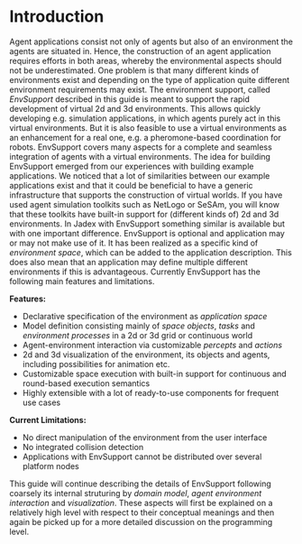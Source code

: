 # Introduction

Agent applications consist not only of agents but also of an environment the agents are situated in. Hence, the construction of an agent application requires efforts in both areas, whereby the environmental aspects should not be underestimated. One problem is that many different kinds of environments exist and depending on the type of application quite different environment requirements may exist. The environment support, called *EnvSupport* described in this guide is meant to support the rapid development of virtual 2d and 3d environments. This allows quickly developing e.g. simulation applications, in which agents purely act in this virtual environments. But it is also feasible to use a virtual environments as an enhancement for a real one, e.g. a pheromone-based coordination for robots. EnvSupport covers many aspects for a complete and seamless integration of agents with a virtual environments. The idea for building EnvSupport emerged from our experiences with building example applications. We noticed that a lot of similarities between our example applications exist and that it could be beneficial to have a generic infrastructure that supports the construction of virtual worlds. If you have used agent simulation toolkits such as NetLogo or SeSAm, you will know that these toolkits have built-in support for (different kinds of) 2d and 3d environments. In Jadex with EnvSupport something similar is available but with one important difference. EnvSupport is optional and application may or may not make use of it. It has been realized as a specific kind of *environment space*, which can be added to the application description. This does also mean that an application may define multiple different environments if this is advantageous. Currently EnvSupport has the following main features and limitations.


**Features:**

-   Declarative specification of the environment as *application space*
-   Model definition consisting mainly of *space objects*, *tasks* and *environment processes* in a 2d or 3d grid or continuous world
-   Agent-environment interaction via customizable *percepts* and *actions*
-   2d and 3d visualization of the environment, its objects and agents, including possibilities for animation etc.
-   Customizable space execution with built-in support for continuous and round-based execution semantics
-   Highly extensible with a lot of ready-to-use components for frequent use cases

**Current Limitations:**

-   No direct manipulation of the environment from the user interface
-   No integrated collision detection
-   Applications with EnvSupport cannot be distributed over several platform nodes


This guide will continue describing the details of EnvSupport following coarsely its internal struturing by *domain model*, *agent environment interaction* and *visualization*. These aspects will first be explained on a relatively high level with respect to their conceptual meanings and then again be picked up for a more detailed discussion on the programming level.

